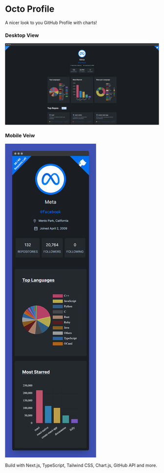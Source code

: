 # Octo Profile

A nicer look to you GitHub Profile with charts!

### Desktop View

![](/public/screenshots/octo-profile.png)

### Mobile Veiw

![](/public/screenshots/octo-profile-mobile.png)

Build with Next.js, TypeScript, Tailwind CSS, Chart.js, GitHub API and more.